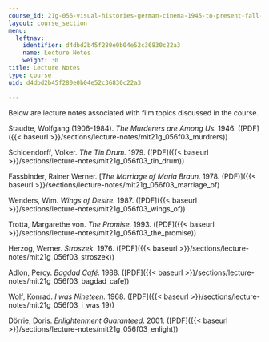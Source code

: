 ```yaml
---
course_id: 21g-056-visual-histories-german-cinema-1945-to-present-fall-2003
layout: course_section
menu:
  leftnav:
    identifier: d4dbd2b45f280e0b04e52c36830c22a3
    name: Lecture Notes
    weight: 30
title: Lecture Notes
type: course
uid: d4dbd2b45f280e0b04e52c36830c22a3

---
```


Below are lecture notes associated with film topics discussed in the course.

Staudte, Wolfgang (1906-1984). _The Murderers are Among Us._ 1946. ([PDF]({{< baseurl >}}/sections/lecture-notes/mit21g_056f03_murdrers))

Schloendorff, Volker. _The Tin Drum._ 1979. ([PDF]({{< baseurl >}}/sections/lecture-notes/mit21g_056f03_tin_drum))

Fassbinder, Rainer Werner. [_The Marriage of Maria Braun._ 1978. (PDF)]({{< baseurl >}}/sections/lecture-notes/mit21g_056f03_marriage_of)

Wenders, Wim. _Wings of Desire._ 1987. ([PDF]({{< baseurl >}}/sections/lecture-notes/mit21g_056f03_wings_of))

Trotta, Margarethe von. _The Promise._ 1993. ([PDF]({{< baseurl >}}/sections/lecture-notes/mit21g_056f03_the_promise))

Herzog, Werner. _Stroszek._ 1976. ([PDF]({{< baseurl >}}/sections/lecture-notes/mit21g_056f03_stroszek))

Adlon, Percy. _Bagdad Café._ 1988. ([PDF]({{< baseurl >}}/sections/lecture-notes/mit21g_056f03_bagdad_cafe))

Wolf, Konrad. _I was Nineteen._ 1968. ([PDF]({{< baseurl >}}/sections/lecture-notes/mit21g_056f03_i_was_19))

Dörrie, Doris. _Enlightenment Guaranteed_. 2001. ([PDF]({{< baseurl >}}/sections/lecture-notes/mit21g_056f03_enlight))